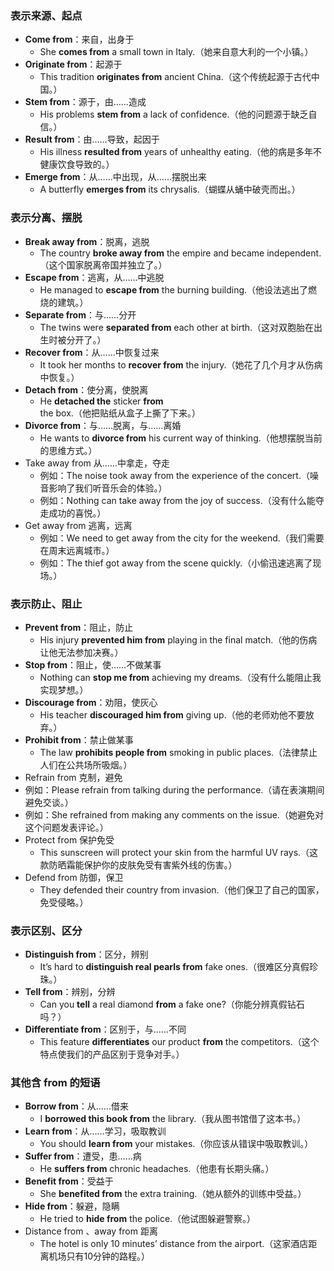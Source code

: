 ### **表示来源、起点**  
- **Come from**：来自，出身于  
  - She **comes from** a small town in Italy.（她来自意大利的一个小镇。）  
- **Originate from**：起源于  
  - This tradition **originates from** ancient China.（这个传统起源于古代中国。）  
- **Stem from**：源于，由……造成  
  - His problems **stem from** a lack of confidence.（他的问题源于缺乏自信。）  
- **Result from**：由……导致，起因于  
  - His illness **resulted from** years of unhealthy eating.（他的病是多年不健康饮食导致的。）  
- **Emerge from**：从……中出现，从……摆脱出来  
  - A butterfly **emerges from** its chrysalis.（蝴蝶从蛹中破壳而出。）  

### **表示分离、摆脱**  
- **Break away from**：脱离，逃脱  
  - The country **broke away from** the empire and became independent.（这个国家脱离帝国并独立了。）  
- **Escape from**：逃离，从……中逃脱  
  - He managed to **escape from** the burning building.（他设法逃出了燃烧的建筑。）  
- **Separate from**：与……分开  
  - The twins were **separated from** each other at birth.（这对双胞胎在出生时被分开了。）  
- **Recover from**：从……中恢复过来  
  - It took her months to **recover from** the injury.（她花了几个月才从伤病中恢复。）  
- **Detach from**：使分离，使脱离  
  - He **detached the** sticker **from** the box.（他把贴纸从盒子上撕了下来。）  
- **Divorce from**：与……脱离，与……离婚  
  - He wants to **divorce from** his current way of thinking.（他想摆脱当前的思维方式。）  
- Take away from  从……中拿走，夺走
  - 例如：The noise took away from the experience of the concert.（噪音影响了我们听音乐会的体验。）
  - 例如：Nothing can take away from the joy of success.（没有什么能夺走成功的喜悦。）
- Get away from 逃离，远离
  - 例如：We need to get away from the city for the weekend.（我们需要在周末远离城市。）
  - 例如：The thief got away from the scene quickly.（小偷迅速逃离了现场。）

### **表示防止、阻止**  
- **Prevent from**：阻止，防止  
  - His injury **prevented him from** playing in the final match.（他的伤病让他无法参加决赛。）  
- **Stop from**：阻止，使……不做某事  
  - Nothing can **stop me from** achieving my dreams.（没有什么能阻止我实现梦想。）  
- **Discourage from**：劝阻，使灰心  
  - His teacher **discouraged him from** giving up.（他的老师劝他不要放弃。）  
- **Prohibit from**：禁止做某事  
  - The law **prohibits people from** smoking in public places.（法律禁止人们在公共场所吸烟。）  
-  Refrain from 克制，避免
  - 例如：Please refrain from talking during the performance.（请在表演期间避免交谈。）
  - 例如：She refrained from making any comments on the issue.（她避免对这个问题发表评论。）
- Protect from  保护免受
  - This sunscreen will protect your skin from the harmful UV rays.（这款防晒霜能保护你的皮肤免受有害紫外线的伤害。）
- Defend from  防御，保卫
  - They defended their country from invasion.（他们保卫了自己的国家，免受侵略。）
 
### **表示区别、区分**  
- **Distinguish from**：区分，辨别  
  - It’s hard to **distinguish real pearls from** fake ones.（很难区分真假珍珠。）  
- **Tell from**：辨别，分辨  
  - Can you **tell** a real diamond **from** a fake one?（你能分辨真假钻石吗？）  
- **Differentiate from**：区别于，与……不同  
  - This feature **differentiates** our product **from** the competitors.（这个特点使我们的产品区别于竞争对手。）  

### **其他含 from 的短语**  
- **Borrow from**：从……借来  
  - I **borrowed this book from** the library.（我从图书馆借了这本书。）  
- **Learn from**：从……学习，吸取教训  
  - You should **learn from** your mistakes.（你应该从错误中吸取教训。）  
- **Suffer from**：遭受，患……病  
  - He **suffers from** chronic headaches.（他患有长期头痛。）  
- **Benefit from**：受益于  
  - She **benefited from** the extra training.（她从额外的训练中受益。）  
- **Hide from**：躲避，隐瞒  
  - He tried to **hide from** the police.（他试图躲避警察。）  
- Distance from 、away from  距离
  - The hotel is only 10 minutes’ distance from the airport.（这家酒店距离机场只有10分钟的路程。）
